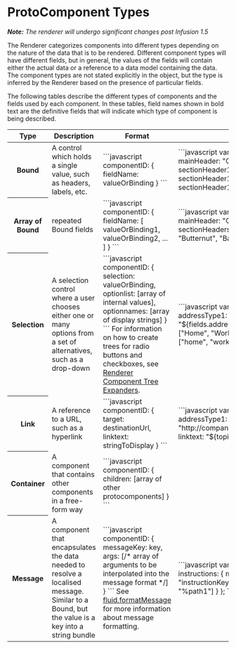 # ProtoComponent Types #

_**Note:** The renderer will undergo significant changes post Infusion 1.5_

The Renderer categorizes components into different types depending on the nature of the data that is to be rendered. Different component types will have different fields, but in general, the values of the fields will contain either the actual data or a reference to a data model containing the data. The component types are not stated explicitly in the object, but the type is inferred by the Renderer based on the presence of particular fields.

The following tables describe the different types of components and the fields used by each component. In these tables, field names shown in bold text are the definitive fields that will indicate which type of component is being described.

<table>
    <thead>
        <tr>
            <th>Type</th>
            <th>Description</th>
            <th>Format</th>
            <th>Example</th>
        </tr>
    </thead>
    <tbody>
        <tr>
            <th>Bound</th>
            <td>
                A control which holds a single value, such as headers, labels, etc.
            </td>
            <td>
                ```javascript
                componentID: { fieldName: valueOrBinding }
                ```
            </td>
            <td>
                ```javascript
                var protoTree = {
                    mainHeader: "Carving Woods",
                    sectionHeader1: "Sassafras",
                    sectionHeader1: "Butternut",
                    sectionHeader1: "Basswood"
                };
                ```
            </td>
        </tr>
        <tr>
            <th>Array of Bound</th>
            <td>repeated Bound fields</td>
            <td>
                ```javascript
                componentID: { 
                    fieldName: [
                        valueOrBinding1,
                        valueOrBinding2,
                        ...
                    ]
                }
                ```
            </td>
            <td>
                ```javascript
                var protoTree = {
                    mainHeader: "Carving Woods",
                    sectionHeaders: [
                        "Sassafras",
                        "Butternut",
                        "Basswood"
                    ]
                };
                ```
            </td>
        </tr>
        <tr>
            <th>Selection</th>
            <td>
                A selection control where a user chooses either one or many options from a set of alternatives, such as a drop-down
            </td>
            <td>
                ```javascript
                componentID: {
                    selection: valueOrBinding,
                    optionlist: [array of internal values],
                    optionnames: [array of display strings]
                }
                ```
                For information on how to create trees for radio buttons and checkboxes, see <a href="RendererComponentTreeExpanders.md">Renderer Component Tree Expanders</a>.
            </td>
            <td>
                ```javascript
                var protoTree = {
                    contact-addressType1: {
                        selection: "${fields.addressType1}",
                        optionlist: ["Home", "Work"],
                        optionnames: ["home", "work"]
                    }
                };
                ```
            </td>
        </tr>
        <tr>
            <th>Link</th>
            <td>
                A reference to a URL, such as a hyperlink
            </td>
            <td>
                ```javascript
                componentID: {
                    target: destinationUrl,
                    linktext: stringToDisplay
                }
                ```
            </td>
            <td>
                ```javascript
                var protoTree = {
                    contact-addressType1: {
                        target: "http://company.com/help/${topic.url}",
                        linktext: "${topic.name}"
                    }
                };
                ```
            </td>
        </tr>
        <tr>
            <th>Container</th>
            <td>
                A component that contains other components in a free-form way
            </td>
            <td>
                ```javascript
                componentID: {
                    children: [array of other protocomponents]
                }
                ```
            </td>
            <td></td>
        </tr>
        <tr>
            <th>Message</th>
            <td>
                A component that encapsulates the data needed to resolve a localised message. Similar to a Bound, but the value is a key into a string bundle
            </td>
            <td>
                ```javascript
                componentID: {
                    messageKey: key,
                    args: [/* array of arguments to be interpolated into the message format */]
                }
                ```
                See <a href="fluid.formatMessage.md">fluid.formatMessage</a> for more information about message formatting.
            </td>
            <td>
                ```javascript
                var protoTree = {
                    instructions: {
                        messageKey: "instructionKey",
                        args: ["thing", 3, "%path1"]
                    }
                };
                ```
            </td>
        </tr>
    </tbody>
</table>

